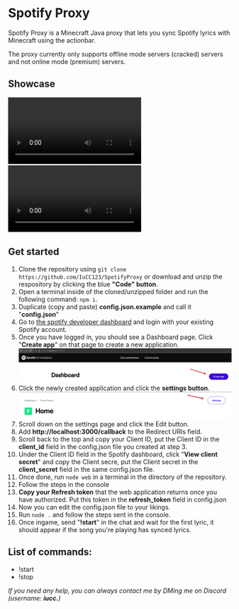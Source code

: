 # Spotify Proxy

Spotify Proxy is a Minecraft Java proxy that lets you sync Spotify lyrics with Minecraft using the actionbar.

The proxy currently only supports offline mode servers (cracked) servers and not online mode (premium) servers.

## Showcase
![start command](files/start.mp4)
![stop command](files/stop.mp4)

## Get started
1. Clone the repository using `git clone https://github.com/IuCC123/SpotifyProxy` or download and unzip the respository by clicking the blue **"Code" button**.
2. Open a terminal inside of the cloned/unzipped folder and run the following command: `npm i`.
3. Duplicate (copy and paste) **config.json.example** and call it "**config.json**"
4. Go to [the spotify developer dashboard](https://developer.spotify.com/dashboard) and login with your existing Spotify account.
5. Once you have logged in, you should see a Dashboard page. Click "**Create app**" on that page to create a new application. ![](files/dashboard.png)
6. Click the newly created application and click the **settings button**.
![](files/settings.png)
7. Scroll down on the settings page and click the Edit button.
8. Add **http://localhost:3000/callback** to the Redirect URIs field.
9. Scroll back to the top and copy your Client ID, put the Client ID in the **client_id** field in the config.json file you created at step 3.
10. Under the Client ID field in the Spotify dashboard, click "**View client secret**" and copy the Client secre, put the Client secret in the **client_secret** field in the same config.json file.
11. Once done, run `node web` in a terminal in the directory of the repository.
12. Follow the steps in the console
13. **Copy your Refresh token** that the web application returns once you have authorized. Put this token in the **refresh_token** field in config.json
14. Now you can edit the config.json file to your likings.
15. Run `node .` and follow the steps sent in the console.
16. Once ingame, send "**!start**" in the chat and wait for the first lyric, it should appear if the song you're playing has synced lyrics.

## List of commands:
- !start
- !stop

*If you need any help, you can always contact me by DMing me on Discord (username: **iucc.**)*